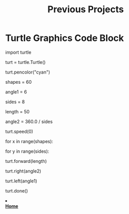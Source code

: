 <!DOCTYPE html>
<html>
    
<body>
    <header>
        <h1>Previous Projects</h1>
    </header>
    <main>
        <h1>Turtle Graphics Code Block</h1>
        <p>import turtle

turt = turtle.Turtle()

turt.pencolor("cyan")

shapes = 60

angle1 = 6

sides = 8

length = 50

angle2 = 360.0 / sides

turt.speed(0)

for x in range(shapes):
    
   for y in range(sides):
    
   turt.forward(length)

   turt.right(angle2)
    
   turt.left(angle1)

   turt.done()
        </p>
    </main>
    <section>
        <li>  
            <a href="README.md"><b>Home</b></a>
        </li>
    </section>
</body>
</html>
